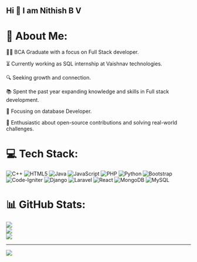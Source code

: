 ##                                                                                         Hi 👋 I am Nithish B V

# 💫 About Me:

👨‍🎓 BCA Graduate with a focus on Full Stack developer.

⏳ Currently working as SQL internship at Vaishnav technologies.

🔍 Seeking growth and connection.

📚 Spent the past year expanding knowledge and skills in Full stack development.

🎯 Focusing on database Developer.

🚀 Enthusiastic about open-source contributions and solving real-world challenges.






# 💻 Tech Stack:
![C++](https://img.shields.io/badge/c++-%2300599C.svg?style=flat-square&logo=c%2B%2B&logoColor=white) ![HTML5](https://img.shields.io/badge/html5-%23E34F26.svg?style=flat-square&logo=html5&logoColor=white) ![Java](https://img.shields.io/badge/java-%23ED8B00.svg?style=flat-square&logo=openjdk&logoColor=white) ![JavaScript](https://img.shields.io/badge/javascript-%23323330.svg?style=flat-square&logo=javascript&logoColor=%23F7DF1E) ![PHP](https://img.shields.io/badge/php-%23777BB4.svg?style=flat-square&logo=php&logoColor=white) ![Python](https://img.shields.io/badge/python-3670A0?style=flat-square&logo=python&logoColor=ffdd54) ![Bootstrap](https://img.shields.io/badge/bootstrap-%238511FA.svg?style=flat-square&logo=bootstrap&logoColor=white) ![Code-Igniter](https://img.shields.io/badge/CodeIgniter-%23EF4223.svg?style=flat-square&logo=codeIgniter&logoColor=white) ![Django](https://img.shields.io/badge/django-%23092E20.svg?style=flat-square&logo=django&logoColor=white) ![Laravel](https://img.shields.io/badge/laravel-%23FF2D20.svg?style=flat-square&logo=laravel&logoColor=white) ![React](https://img.shields.io/badge/react-%2320232a.svg?style=flat-square&logo=react&logoColor=%2361DAFB) ![MongoDB](https://img.shields.io/badge/MongoDB-%234ea94b.svg?style=flat-square&logo=mongodb&logoColor=white) ![MySQL](https://img.shields.io/badge/mysql-4479A1.svg?style=flat-square&logo=mysql&logoColor=white)
# 📊 GitHub Stats:
![](https://github-readme-stats.vercel.app/api?username=NITHISHBV&theme=transparent&hide_border=false&include_all_commits=true&count_private=false)<br/>
![](https://github-readme-streak-stats.herokuapp.com/?user=NITHISHBV&theme=transparent&hide_border=false)<br/>
![](https://github-readme-stats.vercel.app/api/top-langs/?username=NITHISHBV&theme=transparent&hide_border=false&include_all_commits=true&count_private=false&layout=compact)

---
[![](https://visitcount.itsvg.in/api?id=NITHISHBV&icon=0&color=0)](https://visitcount.itsvg.in)

